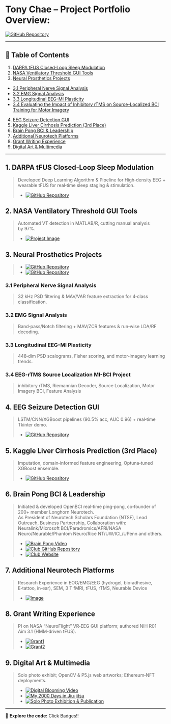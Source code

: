 # Tony Chae – Project Portfolio Overview: 

[![GitHub Repository](https://img.shields.io/badge/GitHub-Portfolio-181717?logo=github)](https://github.com/tonychae01/)  

---

## 📑 Table of Contents

1. [DARPA tFUS Closed‑Loop Sleep Modulation](#1-darpa-tfus-closed-loop-sleep-modulation)
2. [NASA Ventilatory Threshold GUI Tools](#2-nasa-ventilatory-threshold-gui-tools)
3. [Neural Prosthetics Projects](#3-neural-prosthetics-projects)
  - [3.1 Peripheral Nerve Signal Analysis](#31-peripheral-nerve-signal-analysis)  
  - [3.2 EMG Signal Analysis](#32-emg-signal-analysis)  
  - [3.3 Longitudinal EEG-MI Plasticity](#33-longitudinal-eeg-mi-plasticity)
  - [3.4 Evaluating the Impact of Inhibitory rTMS on Source-Localized BCI Training for Motor Imagery](#34-EEG-rTMS-Source-Localization-MI-BCI-Project)
4. [EEG Seizure Detection GUI](#4-eeg-seizure-detection-gui)  
5. [Kaggle Liver Cirrhosis Prediction (3rd Place)](#5-kaggle-liver-cirrhosis-prediction-3rd-place)  
6. [Brain Pong BCI & Leadership](#6-brain-pong-bci--leadership)  
7. [Additional Neurotech Platforms](#7-additional-neurotech-platforms)  
8. [Grant Writing Experience](#8-grant-writing-experience)  
9. [Digital Art & Multimedia](#9-digital-art--multimedia)  

---

## 1. DARPA tFUS Closed‑Loop Sleep Modulation
> Developed Deep Learning Algorithm & Pipeline for High‑density EEG + wearable tFUS for real‑time sleep staging & stimulation.
> - [![GitHub Repository](https://img.shields.io/badge/GitHub-Repository-181717?style=for-the-badge&logo=github)](https://github.com/tonychae01/DARPA-Wearable-tFUS-Closed-Loop-Sleep-Modulation-Project)

## 2. NASA Ventilatory Threshold GUI Tools
> Automated VT detection in MATLAB/R, cutting manual analysis by 97%.
> - [![Project Image](https://img.shields.io/badge/View-Project_Images-E12C24?style=for-the-badge&logo=adobe-acrobat-reader)](https://drive.google.com/file/d/1p34AuUIlnGTKgJf8T86PWNbPf7NcZTQL/view?usp=drive_link)

## 3. Neural Prosthetics Projects
> - [![GitHub Repository](https://img.shields.io/badge/GitHub-Repository-1-281717?style=for-the-badge&logo=github)](https://github.com/tonychae01/Neural-Engineering-Project)
> - [![GitHub Repository](https://img.shields.io/badge/GitHub-Repository-2-181717?style=for-the-badge&logo=github)](https://github.com/tonychae01/EEG-rTMS-project)
  ### 3.1 Peripheral Nerve Signal Analysis
  > 32 kHz PSD filtering & MAV/VAR feature extraction for 4‑class classification.
  
  ### 3.2 EMG Signal Analysis
  > Band‑pass/Notch filtering + MAV/ZCR features & run‑wise LDA/RF decoding.
  
  ### 3.3 Longitudinal EEG-MI Plasticity
  > 448‑dim PSD scalograms, Fisher scoring, and motor‑imagery learning trends.

  ### 3.4 EEG-rTMS Source Localization MI-BCI Project
  > inhibitory rTMS, Riemannian Decoder, Source Localization, Motor Imagery BCI, Feature Analysis

## 4. EEG Seizure Detection GUI
> LSTM/CNN/XGBoost pipelines (90.5% acc, AUC 0.96) + real‑time Tkinter demo.
> - [![GitHub Repository](https://img.shields.io/badge/GitHub-Repository-181717?style=for-the-badge&logo=github)](https://github.com/tonychae01/EEG-Seizure-Detection-GUI/blob/main/Official%20Report%20-%20two%20column%20version.pdf) 
## 5. Kaggle Liver Cirrhosis Prediction (3rd Place)
> Imputation, domain‑informed feature engineering, Optuna‑tuned XGBoost ensemble.
> - [![GitHub Repository](https://img.shields.io/badge/GitHub-Repository-181717?style=for-the-badge&logo=github)](https://github.com/tonychae01/Kaggle_ML_Competition?tab=readme-ov-file)

## 6. Brain Pong BCI & Leadership
> Initiated & developed OpenBCI real‑time ping‑pong, co‑founder of 200+ member Longhorn Neurotech. <br>
> As President of Neurotech Scholars Foundation (NTSF), Lead Outreach, Business Partnership, Collaboration with: Neuralink/Microsoft BCI/Paradromics/AFRl/NASA Neuro/Neurable/Phantom Neuro/Rice NT/UW/ICL/UPenn and others.
> - [![Brain Pong Video](https://img.shields.io/badge/Watch-Project_Video-0004FF?style=for-the-badge&logo=youtube)](https://www.youtube.com/watch?v=zHFV1OunXrM)
> - [![Club GitHub Repository](https://img.shields.io/badge/GitHub-Repository-181717?style=for-the-badge&logo=github)](https://github.com/LonghornNeurotech)
> - [![Club Website](https://img.shields.io/badge/View-Project_Images-228B22?style=for-the-badge&logo=adobe-acrobat-reader)](https://lhneurotech.com/events)

## 7. Additional Neurotech Platforms
> Research Experience in EOG/EMG/EEG (hydrogel, bio‑adhesive, E‑tattoo, in‑ear), SEM, 3 T fMRI, tFUS, rTMS, Neurable Device
> - [![Image](https://img.shields.io/badge/View-Project_Images-E12C24?style=for-the-badge&logo=adobe-acrobat-reader)](https://drive.google.com/file/d/1nB6Z6WAxA1DnGyyUDow7wylYVr0DzEw3/view?usp=sharing)

## 8. Grant Writing Experience
> PI on NASA “NeuroFlight” VR‑EEG GUI platform; authored NIH R01 Aim 3.1 (HMM‑driven tFUS).
> - [![Grant1](https://img.shields.io/badge/Grant-NASA_USRC-FFFFF4?style=for-the-badge&logo=adobe-acrobat-reader)](https://drive.google.com/file/d/1uE6ZHleBZnBjd0w_SMMXw_cOGZSYRRLu/view?usp=drive_link)
> - [![Grant2](https://img.shields.io/badge/Grant-NIH_RO1-FFFFF4?style=for-the-badge&logo=adobe-acrobat-reader)](https://drive.google.com/file/d/12NUEz-VlpTTnU-jotnxhgBjtpprsCMDS/view?usp=drive_link)

## 9. Digital Art & Multimedia
> Solo photo exhibit; OpenCV & P5.js web artworks; Ethereum‑NFT deployments.
> - [![Digital Blooming Video](https://img.shields.io/badge/Watch-Project_Video-0004FF?style=for-the-badge&logo=youtube)](https://rarible.com/token/0x60f80121c31a0d46b5279700f9df786054aa5ee5:944710?tab=overview)
> - [![My 2000 Days in Jiu-jitsu](https://img.shields.io/badge/View-Project_Images-E12C24?style=for-the-badge&logo=adobe-acrobat-reader)](https://drive.google.com/file/d/1Hgw_ErDUmz4klgJtFJInKvCHRTiRbPlB/view?usp=drive_link)
> - [![Solo Photo Exhibition & Publication](https://img.shields.io/badge/Exhibition-Publication-808080?style=for-the-badge&logo=adobe-acrobat-reader)](https://m.snvision.newsa.kr/a.html?uid=15072)
---

🔗 **Explore the code:** Click Badges!!


